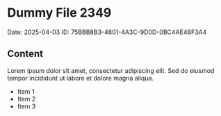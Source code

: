 # Dummy File 2349

Date: 2025-04-03
ID: 75BBB8B3-4801-4A3C-9D0D-0BC4AE48F3A4

## Content

Lorem ipsum dolor sit amet, consectetur adipiscing elit.
Sed do eiusmod tempor incididunt ut labore et dolore magna aliqua.

* Item 1
* Item 2
* Item 3
